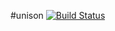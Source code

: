 #unison [![Build Status](https://travis-ci.org/lutak-srce/unison.svg)](https://travis-ci.org/lutak-srce/unison)
